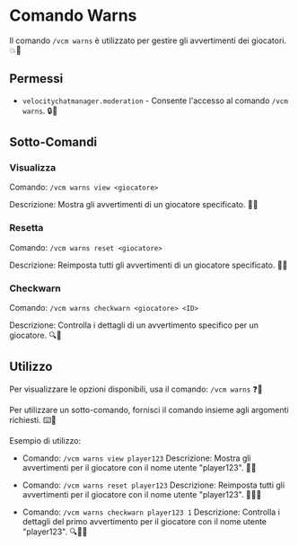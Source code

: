 <!-- File: comandi.md -->

# Comando Warns

Il comando `/vcm warns` è utilizzato per gestire gli avvertimenti dei giocatori. 💥🚫

## Permessi

- `velocitychatmanager.moderation` - Consente l'accesso al comando `/vcm warns`. 🔒🔨

## Sotto-Comandi

### Visualizza

Comando: `/vcm warns view <giocatore>`

Descrizione: Mostra gli avvertimenti di un giocatore specificato. 👀📜

### Resetta

Comando: `/vcm warns reset <giocatore>`

Descrizione: Reimposta tutti gli avvertimenti di un giocatore specificato. 🔄❌

### Checkwarn

Comando: `/vcm warns checkwarn <giocatore> <ID>`

Descrizione: Controlla i dettagli di un avvertimento specifico per un giocatore. 🔍🔎

## Utilizzo

Per visualizzare le opzioni disponibili, usa il comando: `/vcm warns` ❓🔢

Per utilizzare un sotto-comando, fornisci il comando insieme agli argomenti richiesti. ⌨️🔧

Esempio di utilizzo:

- Comando: `/vcm warns view player123`
  Descrizione: Mostra gli avvertimenti per il giocatore con il nome utente "player123". 📄👤

- Comando: `/vcm warns reset player123`
  Descrizione: Reimposta tutti gli avvertimenti per il giocatore con il nome utente "player123". 🔄❌👤

- Comando: `/vcm warns checkwarn player123 1`
  Descrizione: Controlla i dettagli del primo avvertimento per il giocatore con il nome utente "player123". 🔍🔎👤

